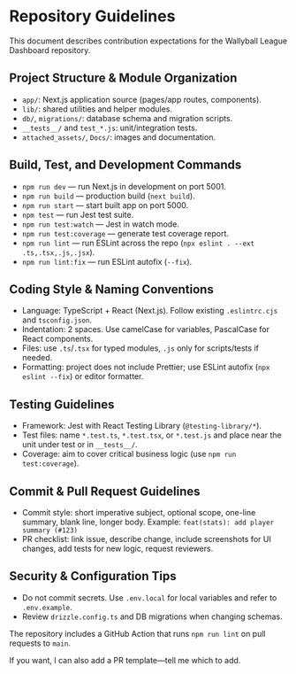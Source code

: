 # Repository Guidelines

This document describes contribution expectations for the Wallyball League Dashboard repository.

## Project Structure & Module Organization
- `app/`: Next.js application source (pages/app routes, components).
- `lib/`: shared utilities and helper modules.
- `db/`, `migrations/`: database schema and migration scripts.
- `__tests__/` and `test_*.js`: unit/integration tests.
- `attached_assets/`, `Docs/`: images and documentation.

## Build, Test, and Development Commands
- `npm run dev` — run Next.js in development on port 5001.
- `npm run build` — production build (`next build`).
- `npm run start` — start built app on port 5000.
- `npm test` — run Jest test suite.
- `npm run test:watch` — Jest in watch mode.
- `npm run test:coverage` — generate test coverage report.
- `npm run lint` — run ESLint across the repo (`npx eslint . --ext .ts,.tsx,.js,.jsx`).
- `npm run lint:fix` — run ESLint autofix (`--fix`).

## Coding Style & Naming Conventions
- Language: TypeScript + React (Next.js). Follow existing `.eslintrc.cjs` and `tsconfig.json`.
- Indentation: 2 spaces. Use camelCase for variables, PascalCase for React components.
- Files: use `.ts`/`.tsx` for typed modules, `.js` only for scripts/tests if needed.
- Formatting: project does not include Prettier; use ESLint autofix (`npx eslint --fix`) or editor formatter.

## Testing Guidelines
- Framework: Jest with React Testing Library (`@testing-library/*`).
- Test files: name `*.test.ts`, `*.test.tsx`, or `*.test.js` and place near the unit under test or in `__tests__/`.
- Coverage: aim to cover critical business logic (use `npm run test:coverage`).

## Commit & Pull Request Guidelines
- Commit style: short imperative subject, optional scope, one-line summary, blank line, longer body. Example:
  `feat(stats): add player summary (#123)`
- PR checklist: link issue, describe change, include screenshots for UI changes, add tests for new logic, request reviewers.

## Security & Configuration Tips
- Do not commit secrets. Use `.env.local` for local variables and refer to `.env.example`.
- Review `drizzle.config.ts` and DB migrations when changing schemas.

The repository includes a GitHub Action that runs `npm run lint` on pull requests to `main`.

If you want, I can also add a PR template—tell me which to add.
